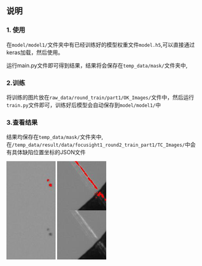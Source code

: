 ## 说明

### 1. 使用

 在`model/model1/`文件夹中有已经训练好的模型权重文件`model.h5`,可以直接通过keras加载，然后使用。
 
 运行main.py文件即可得到结果，结果将会保存在`temp_data/mask/`文件夹中,

### 2.训练

 将训练的图片放在`raw_data/round_train/part1/OK_Images/`文件中，然后运行`train.py`文件即可，训练好后模型会自动保存到`model/model1/`中
 
### 3.查看结果

 结果均保存在`temp_data/mask/`文件夹中,在`/temp_data/result/data/focusight1_round2_train_part1/TC_Images/`中会有具体缺陷位置坐标的JSON文件
 
 ![avatar](temp_data/mask/0B6IgAME5By6u8991129XEz2Xtyl6M.jpg)
 ![avatar](temp_data/mask/0b8FgTJ1kdME1P53y02mX9c480UZyi.jpg)


